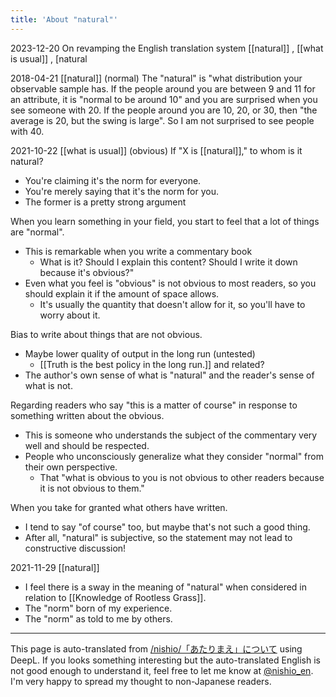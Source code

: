 ```yaml
---
title: 'About "natural"'
---
```


2023-12-20 On revamping the English translation system [[natural]] , [[what is usual]] , [natural


2018-04-21  [[natural]] (normal)
The "natural" is "what distribution your observable sample has.
If the people around you are between 9 and 11 for an attribute, it is "normal to be around 10" and you are surprised when you see someone with 20.
If the people around you are 10, 20, or 30, then "the average is 20, but the swing is large". So I am not surprised to see people with 40.

2021-10-22  [[what is usual]] (obvious)
If "X is [[natural]]," to whom is it natural?
- You're claiming it's the norm for everyone.
- You're merely saying that it's the norm for you.
- The former is a pretty strong argument

When you learn something in your field, you start to feel that a lot of things are "normal".
- This is remarkable when you write a commentary book
    - What is it? Should I explain this content? Should I write it down because it's obvious?"
- Even what you feel is "obvious" is not obvious to most readers, so you should explain it if the amount of space allows.
    - It's usually the quantity that doesn't allow for it, so you'll have to worry about it.

Bias to write about things that are not obvious.
- Maybe lower quality of output in the long run (untested)
    - [[Truth is the best policy in the long run.]] and related?
- The author's own sense of what is "natural" and the reader's sense of what is not.

Regarding readers who say "this is a matter of course" in response to something written about the obvious.
- This is someone who understands the subject of the commentary very well and should be respected.
- People who unconsciously generalize what they consider "normal" from their own perspective.
    - That "what is obvious to you is not obvious to other readers because it is not obvious to them."

When you take for granted what others have written.
- I tend to say "of course" too, but maybe that's not such a good thing.
- After all, "natural" is subjective, so the statement may not lead to constructive discussion!

2021-11-29  [[natural]]
- I feel there is a sway in the meaning of "natural" when considered in relation to [[Knowledge of Rootless Grass]].
- The "norm" born of my experience.
- The "norm" as told to me by others.

---
This page is auto-translated from [/nishio/「あたりまえ」について](https://scrapbox.io/nishio/「あたりまえ」について) using DeepL. If you looks something interesting but the auto-translated English is not good enough to understand it, feel free to let me know at [@nishio_en](https://twitter.com/nishio_en). I'm very happy to spread my thought to non-Japanese readers.
